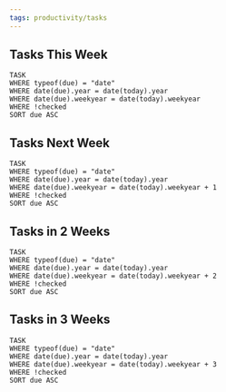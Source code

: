 ```yaml
---
tags: productivity/tasks
---
```


## Tasks This Week

```dataview
TASK 
WHERE typeof(due) = "date"
WHERE date(due).year = date(today).year
WHERE date(due).weekyear = date(today).weekyear
WHERE !checked
SORT due ASC
```

## Tasks Next Week

```dataview
TASK 
WHERE typeof(due) = "date"
WHERE date(due).year = date(today).year
WHERE date(due).weekyear = date(today).weekyear + 1
WHERE !checked
SORT due ASC
```

## Tasks in 2 Weeks

```dataview
TASK 
WHERE typeof(due) = "date"
WHERE date(due).year = date(today).year
WHERE date(due).weekyear = date(today).weekyear + 2
WHERE !checked
SORT due ASC
```

## Tasks in 3 Weeks

```dataview
TASK 
WHERE typeof(due) = "date"
WHERE date(due).year = date(today).year
WHERE date(due).weekyear = date(today).weekyear + 3
WHERE !checked
SORT due ASC
```